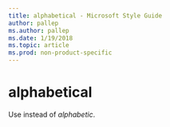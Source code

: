 ```yaml
---
title: alphabetical - Microsoft Style Guide
author: pallep
ms.author: pallep
ms.date: 1/19/2018
ms.topic: article
ms.prod: non-product-specific
---
```


# alphabetical

Use instead of *alphabetic*.
